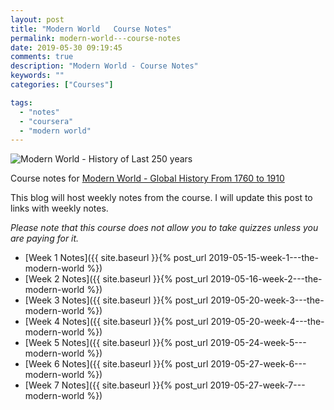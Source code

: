 ```yaml
---
layout: post
title: "Modern World   Course Notes"
permalink: modern-world---course-notes
date: 2019-05-30 09:19:45
comments: true
description: "Modern World - Course Notes"
keywords: ""
categories: ["Courses"]

tags:
  - "notes"
  - "coursera"
  - "modern world"
---
```


![Modern World - History of Last 250 years](/images/modern-world.png)

Course notes for [Modern World - Global History From 1760 to 1910](https://www.coursera.org/learn/modern-world/)

This blog will host weekly notes from the course. I will update this post to links with weekly notes.

_Please note that this course does not allow you to take quizzes unless you are paying for it._

* [Week 1 Notes]({{ site.baseurl }}{% post_url 2019-05-15-week-1---the-modern-world %})
* [Week 2 Notes]({{ site.baseurl }}{% post_url  2019-05-16-week-2---the-modern-world %})
* [Week 3 Notes]({{ site.baseurl }}{% post_url  2019-05-20-week-3---the-modern-world %})
* [Week 4 Notes]({{ site.baseurl }}{% post_url  2019-05-20-week-4---the-modern-world %})
* [Week 5 Notes]({{ site.baseurl }}{% post_url  2019-05-24-week-5---modern-world %})
* [Week 6 Notes]({{ site.baseurl }}{% post_url  2019-05-27-week-6---modern-world %})
* [Week 7 Notes]({{ site.baseurl }}{% post_url  2019-05-27-week-7---modern-world %})
